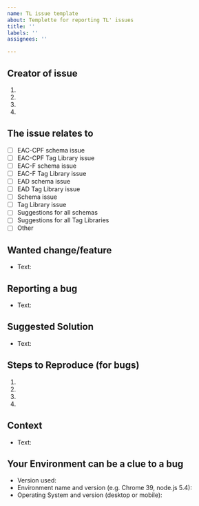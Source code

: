 ```yaml
---
name: TL issue template
about: Templette for reporting TL' issues
title: ''
labels: ''
assignees: ''

---
```


<!--- Provide a general summary of the issue in the Title above -->

## Creator of issue
<!--- State your name, affiliation and ways to reach you -->
<!--- Use the four lines and write after the dot-->
1.
2.
3.
4.

## The issue relates to
<!--- Make an 'x' replacing the ' ' (space) inside the brackets to mark your choice. -->
- [ ] EAC-CPF schema issue
- [ ] EAC-CPF Tag Library issue
- [ ] EAC-F schema issue
- [ ] EAC-F Tag Library issue
- [ ] EAD schema issue
- [ ] EAD Tag Library issue
- [ ] Schema issue
- [ ] Tag Library issue
- [ ] Suggestions for all schemas
- [ ] Suggestions for all Tag Libraries
- [ ] Other

## Wanted change/feature
<!--- If you're describing a feature, tell us what should happen -->
<!--- If you're suggesting a change/improvement, tell us how it should work -->
<!--- Write your text after the "Text:" -->
* Text: 

## Reporting a bug
<!--- If describing a bug, tell us what happens instead of the expected behavior -->
<!--- If suggesting a change/improvement, explain the difference from current behavior -->
<!--- Write your text after the "Text:" -->
* Text:

## Suggested Solution
<!--- Not obligatory, but suggest a fix/reason for the bug, -->
<!--- or ideas how to implement the addition or change -->
<!--- Write your text after the "Text:" -->
* Text: 

## Steps to Reproduce (for bugs)
<!--- Provide a link to a live example, or an unambiguous set of steps to -->
<!--- reproduce this bug. Include code to reproduce, if relevant -->
<!--- Use the four lines and write after the dot-->
1.
2.
3.
4.

## Context
<!--- How has this issue affected you? What are you trying to accomplish? -->
<!--- Providing context helps us come up with a solution that is most useful in the real world -->
<!--- Write your text after the "Text:" -->
* Text: 

## Your Environment can be a clue to a bug
<!--- Include as many relevant details about the environment you experienced the bug in -->
<!--- Write your text after the ":" -->
* Version used:
* Environment name and version (e.g. Chrome 39, node.js 5.4):
* Operating System and version (desktop or mobile):
